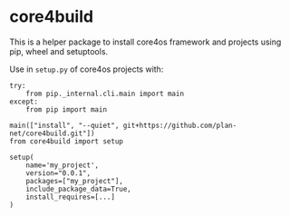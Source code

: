 # core4build

This is a helper package to install core4os framework and projects using pip,
wheel and setuptools.

Use in ``setup.py`` of core4os projects with:

    try:
        from pip._internal.cli.main import main
    except:
        from pip import main
    
    main(["install", "--quiet", git+https://github.com/plan-net/core4build.git"])
    from core4build import setup
    
    setup(
        name='my_project',
        version="0.0.1",
        packages=["my_project"],
        include_package_data=True,
        install_requires=[...]
    )
